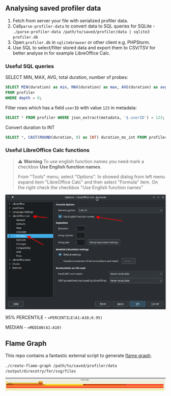 ## Analysing saved profiler data

1. Fetch from server your file with serialized profiler data.
2. Call`parse-profiler-data` to convert data to SQL queries for SQLite - `./parse-profiler-data /path/to/saved/profiler/data | sqlite3 profiler.db`
3. Open `profiler.db` in `sqlitebrowser` or other client e.g. PHPStorm.
4. Use SQL to select/filter stored data and export them to CSV/TSV for better analyse in for example LibreOffice Calc.  

### Useful SQL queries

SELECT MIN, MAX, AVG, total duration, number of probes:

```sql
SELECT MIN(duration) as min, MAX(duration) as max, AVG(duration) as avg, SUM(duration) as total_duration, count(1) as number_of_probes
FROM profiler 
WHERE depth = 0;
```

Filter rows which has a field `userID` with value `123` in metadata:
```sql
SELECT * FROM profiler WHERE json_extract(metadata, '$.userID') = 123;
```

Convert duration to INT

```sql
SELECT *, CAST(ROUND(duration, 0) as INT) duration_ms_int FROM profiler;
```

### Useful LibreOffice Calc functions

> ⚠️ **Warning**
> To use english function names you need mark a checkbox **Use English function names**.
>
> From "Tools" menu, select "Options".
> In showed dialog from left menu expand item "LibreOffice Calc" and then select "Formula" item.
> On the right check the checkbox "Use English function names"

![Use English function names in LibreOffice Calc](docs/libreoffice-calc.png)

95% PERCENTILE - `=PERCENTILE(A1:A10;0.95)`

MEDIAN - `=MEDIAN(A1:A10)`

## Flame Graph

This repo contains a fantastic external script to generate [flame graph](https://www.brendangregg.com/flamegraphs.html).

`./create-flame-graph /path/to/saved/profiler/data /output/direcotry/for/svg/files`

![flame graph](docs/flame-graph.png)
